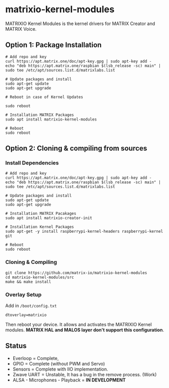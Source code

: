 # matrixio-kernel-modules

MATRIXIO Kernel Modules is the kernel drivers for MATRIX Creator and MATRIX Voice.

## Option 1: Package Installation
```
# Add repo and key
curl https://apt.matrix.one/doc/apt-key.gpg | sudo apt-key add -
echo "deb https://apt.matrix.one/raspbian $(lsb_release -sc) main" | sudo tee /etc/apt/sources.list.d/matrixlabs.list

# Update packages and install
sudo apt-get update
sudo apt-get upgrade

# Reboot in case of Kernel Updates

sudo reboot

# Installation MATRIX Packages
sudo apt install matrixio-kernel-modules

# Reboot
sudo reboot
```
## Option 2: Cloning & compiling from sources

### Install Dependencies

```
# Add repo and key
curl https://apt.matrix.one/doc/apt-key.gpg | sudo apt-key add -
echo "deb https://apt.matrix.one/raspbian $(lsb_release -sc) main" | sudo tee /etc/apt/sources.list.d/matrixlabs.list

# Update packages and install
sudo apt-get update
sudo apt-get upgrade

# Installation MATRIX Pacakages
sudo apt install matrixio-creator-init

# Installation Kernel Packages
sudo apt-get -y install raspberrypi-kernel-headers raspberrypi-kernel git 

# Reboot
sudo reboot
```

### Cloning & Compiling
```
git clone https://github.com/matrix-io/matrixio-kernel-modules
cd matrixio-kernel-modules/src
make && make install
```
### Overlay Setup

Add in `/boot/config.txt`

```
dtoverlay=matrixio
```
Then reboot your device. It allows and activates the MATRIXIO Kernel modules. **MATRIX HAL and MALOS layer don't support this configuration**.

## Status

* Everloop = Complete,
* GPIO = Complete (without PWM and Servo)
* Sensors = Complete with IIO implementation.
* Zwave UART = Unstable, It has a bug in the remove process. (Work)
* ALSA - Microphones - Playback = **IN DEVELOPMENT**

